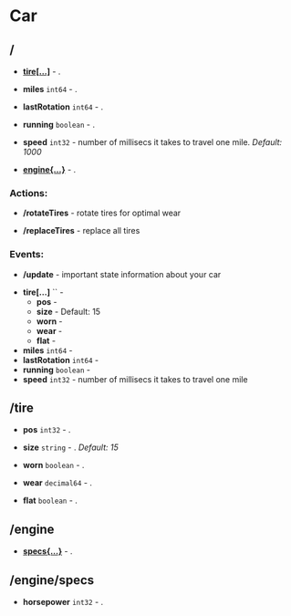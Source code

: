 

# Car


## <a name="/car"></a>/



  
* **[tire[…]](#/tire)** - . 

  
* **miles** `int64` - . 

  
* **lastRotation** `int64` - . 

  
* **running** `boolean` - . 

  
* **speed** `int32` - number of millisecs it takes to travel one mile.  *Default: 1000* 

  
* **[engine{…}](#/engine)** - . 



### Actions:

* <a name="/car/rotateTires"></a>**/rotateTires** - rotate tires for optimal wear
 
  


  


* <a name="/car/replaceTires"></a>**/replaceTires** - replace all tires
 
  


  





### Events:

* <a name="/car/update"></a>**/update** - important state information about your car

  
>
* **tire[…]** `` - 
    * **pos** -  
    * **size** -  Default: 15
    * **worn** -  
    * **wear** -  
    * **flat** -  
* **miles** `int64` - 
* **lastRotation** `int64` - 
* **running** `boolean` - 
* **speed** `int32` - number of millisecs it takes to travel one mile





## <a name="/tire"></a>/tire



  
* **pos** `int32` - . 

  
* **size** `string` - .  *Default: 15* 

  
* **worn** `boolean` - . 

  
* **wear** `decimal64` - . 

  
* **flat** `boolean` - . 







## <a name="/engine"></a>/engine



  
* **[specs{…}](#/engine/specs)** - . 







## <a name="/engine/specs"></a>/engine/specs



  
* **horsepower** `int32` - . 







